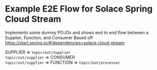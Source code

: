 # Example E2E Flow for Solace Spring Cloud Stream

Implements some dummy POJOs and shows end to end flow between a Supplier, Function, and Consumer
Based off https://start.spring.io/#!dependencies=solace,cloud-stream

SUPPLIER => `topic/out/supplier`  
`topic/out/supplier` => CONSUMER  
`topic/out/supplier` => FUNCTION => `topic/out/processor`
